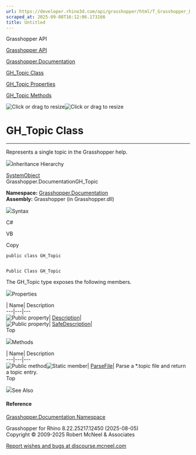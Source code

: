 ```yaml
---
url: https://developer.rhino3d.com/api/grasshopper/html/T_Grasshopper_Documentation_GH_Topic.htm
scraped_at: 2025-09-08T16:12:06.173166
title: Untitled
---
```


Grasshopper API

[Grasshopper API](../html/723c01da-9986-4db2-8f53-6f3a7494df75.htm
"Grasshopper API")

[Grasshopper.Documentation](../html/N_Grasshopper_Documentation.htm
"Grasshopper.Documentation")

[GH_Topic Class](../html/T_Grasshopper_Documentation_GH_Topic.htm "GH_Topic
Class")

[GH_Topic
Properties](../html/Properties_T_Grasshopper_Documentation_GH_Topic.htm
"GH_Topic Properties")

[GH_Topic Methods](../html/Methods_T_Grasshopper_Documentation_GH_Topic.htm
"GH_Topic Methods")

![Click or drag to resize](../icons/TocOpen.gif)![Click or drag to
resize](../icons/TocClose.gif)

# GH_Topic Class  
  
---  
  
Represents a single topic in the Grasshopper help.

![](../icons/SectionExpanded.png)Inheritance Hierarchy

[SystemObject](https://docs.microsoft.com/dotnet/api/system.object)  
Grasshopper.DocumentationGH_Topic  

**Namespace:** [Grasshopper.Documentation](N_Grasshopper_Documentation.htm)  
**Assembly:** Grasshopper (in Grasshopper.dll)

![](../icons/SectionExpanded.png)Syntax

C#

VB

Copy

    
    
    public class GH_Topic
    
    
    Public Class GH_Topic

The GH_Topic type exposes the following members.

![](../icons/SectionExpanded.png)Properties

| Name| Description  
---|---|---  
![Public property](../icons/pubproperty.gif)|
[Description](P_Grasshopper_Documentation_GH_Topic_Description.htm)|  
![Public property](../icons/pubproperty.gif)|
[SafeDescription](P_Grasshopper_Documentation_GH_Topic_SafeDescription.htm)|  
Top

![](../icons/SectionExpanded.png)Methods

| Name| Description  
---|---|---  
![Public method](../icons/pubmethod.gif)![Static member](../icons/static.gif)|
[ParseFile](M_Grasshopper_Documentation_GH_Topic_ParseFile.htm)|  Parse a
*.topic file and return a topic entry.  
Top

![](../icons/SectionExpanded.png)See Also

#### Reference

[Grasshopper.Documentation Namespace](N_Grasshopper_Documentation.htm)

Grasshopper for Rhino 8.22.25217.12450 (2025-08-05)  
Copyright © 2009-2025 Robert McNeel & Associates

[Report wishes and bugs at
discourse.mcneel.com](https://discourse.mcneel.com/c/grasshopper)


